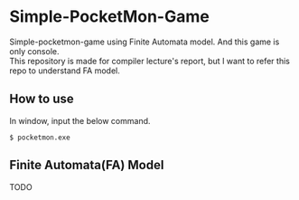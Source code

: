 # Simple-PocketMon-Game

Simple-pocketmon-game using Finite Automata model. And this game is only console.<br>
This repository is made for compiler lecture's report, but I want to refer this repo to understand FA model.


## How to use

In window, input the below command. 
```
$ pocketmon.exe
```


## Finite Automata(FA) Model

TODO
